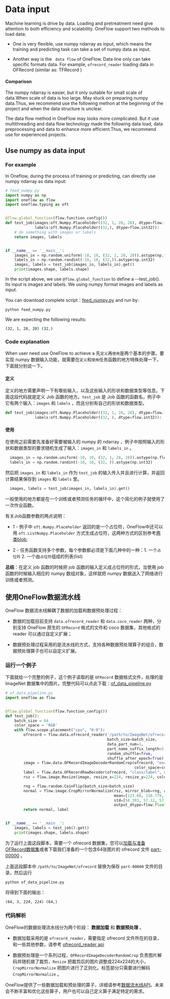 # Data input
Machine learning is drive by data. Loading and pretreatment need give attention to both efficiency and scalability. OneFlow support two methods to load data:

- One is very flexible, use numpy ndarray as input, which means the training and predicting task can take a set of numpy data as input.

- Another way is the ` data flow` of OneFlow. Data line only can take specific formats data. For example, `ofrecord_reader` loading data in OFRecord (similar as: TFRecord )

#### Comparison

The numpy ndarray is easier, but it only suitable for small scale of data.When scale of data is too large. May stuck on preparing numpy data.Thus, we recommend use the following methon at the beginning of the project and when the data structure is unclear.

The data flow method in OneFlow may looks more complicated. But it use multithreading and data flow technology made the following data load, data preprocessing and data to enhance more efficient.Thus, we recommend use for experienced projects.


## Use numpy as data input
### For example

In Oneflow, during the process of training or predicting, can directly use numpy ndarray as data input:

```python
# feed_numpy.py
import numpy as np
import oneflow as flow
import oneflow.typing as oft


@flow.global_function(flow.function_config())
def test_job(images:oft.Numpy.Placeholder((32, 1, 28, 28), dtype=flow.float),
             labels:oft.Numpy.Placeholder((32,), dtype=flow.int32)):
    # do something with images or labels
    return images, labels


if __name__ == '__main__':
    images_in = np.random.uniform(-10, 10, (32, 1, 28, 28)).astype(np.float32)
    labels_in = np.random.randint(-10, 10, (32,)).astype(np.int32)
    images, labels = test_job(images_in, labels_in).get()
    print(images.shape, labels.shape)
```

In the script above, we use  `@flow.global_function` to define a --test_job(). Its input is images and labels. We using numpy format images and labels as input.

You can download complete script：[feed_numpy.py](../code/basics_topics/feed_numpy.py) and run by:

```bash
python feed_numpy.py
```
We are expecting the following results:
```bash
(32, 1, 28, 28) (32,)
```
### Code explanation
When user need use OneFlow to achieve a 先`定义`再`使用`是两个基本的步骤。要实现 numpy 数据输入功能，就需要在`定义`和`使用`任务函数的地方特殊处理一下，下面就分别说一下。

#### 定义
定义的地方需要声明一下有哪些输入，以及这些输入的形状和数据类型等信息。下面这段代码就是定义 Job 函数的地方。`test_job` 是 Job 函数的函数名，例子中它有两个输入：`images` 和 `labels` ，而且分别有自己的形状和数据类型。
```python
def test_job(images:oft.Numpy.Placeholder((32, 1, 28, 28), dtype=flow.float),
             labels:oft.Numpy.Placeholder((32, ), dtype=flow.int32)):
```
#### 使用
在使用之前需要先准备好需要被输入的 numpy 的 ndarray ，例子中按照输入的形状和数据类型的要求随机生成了输入：`images_in` 和 `labels_in` 。
```python
  images_in = np.random.uniform(-10, 10, (32, 1, 28, 28)).astype(np.float32)
  labels_in = np.random.randint(-10, 10, (32, )).astype(np.int32)
```

然后把 `images_in` 和 `labels_in` 作为 `test_job` 的输入传入并且进行计算，并返回计算结果保存到 `images` 和 `labels` 里。
```python
  images, labels = test_job(images_in, labels_in).get()
```

一般使用的地方都是在一个训练或者预测任务的循环中，这个简化的例子就使用了一次作业函数。

有关Job函数参数的两点说明：

* 1 - 例子中 `oft.Numpy.Placeholder` 返回的是一个占位符，OneFlow中还可以用 `oft.ListNumpy.Placeholder` 方式生成占位符，这两种方式的区别参考[两类blob](../extended_topics/consistent_mirrored.md);

* 2 - 任务函数支持多个参数，每个参数都必须是下面几种中的一种：1. 一个`占位符`  2. 一个由`占位符`组成的列表(list)

**总结**：在定义 job 函数的时候把 job 函数的输入定义成占位符的形式，当使用 job 函数的时候输入相应的 numpy 数组对象，这样就把 numpy 数据送入了网络进行训练或者预测。

## 使用OneFlow数据流水线
OneFlow 数据流水线解耦了数据的加载和数据预处理过程：

- 数据的加载目前支持 `data.ofrecord_reader` 和 `data.coco_reader` 两种，分别支持 OneFlow 原生的 `OFRecord` 格式的文件和 coco 数据集，其他格式的 reader 可以通过自定义扩展；

- 数据预处理过程采用的是流水线的方式，支持各种数据预处理算子的组合，数据预处理算子也可以自定义扩展。

### 运行一个例子
下面就给一个完整的例子，这个例子读取的是 `OFRecord` 数据格式文件，处理的是 ImageNet 数据集中的图片。完整代码可以点此下载：[of_data_pipeline.py](../code/basics_topics/of_data_pipeline.py)

```python
# of_data_pipeline.py
import oneflow as flow


@flow.global_function(flow.function_config())
def test_job():
    batch_size = 64
    color_space = 'RGB'
    with flow.scope.placement("cpu", "0:0"):
        ofrecord = flow.data.ofrecord_reader('/path/to/ImageNet/ofrecord',
                                             batch_size=batch_size,
                                             data_part_num=1,
                                             part_name_suffix_length=5,
                                             random_shuffle=True,
                                             shuffle_after_epoch=True)
        image = flow.data.OFRecordImageDecoderRandomCrop(ofrecord, "encoded",
                                                         color_space=color_space)
        label = flow.data.OFRecordRawDecoder(ofrecord, "class/label", shape=(), dtype=flow.int32)
        rsz = flow.image.Resize(image, resize_x=224, resize_y=224, color_space=color_space)

        rng = flow.random.CoinFlip(batch_size=batch_size)
        normal = flow.image.CropMirrorNormalize(rsz, mirror_blob=rng, color_space=color_space,
                                                mean=[123.68, 116.779, 103.939],
                                                std=[58.393, 57.12, 57.375],
                                                output_dtype=flow.float)
        return normal, label


if __name__ == '__main__':
    images, labels = test_job().get()
    print(images.shape, labels.shape)
```
为了运行上面这段脚本，需要一个 ofrecord 数据集，您可以[加载与准备OFRecord数据集](../extended_topics/how_to_make_ofdataset.md)或者下载我们准备的一个包含64张图片的 ofrecord 文件 [part-00000](https://oneflow-public.oss-cn-beijing.aliyuncs.com/online_document/docs/basics_topics/part-00000) 。

上面这段脚本中 `/path/to/ImageNet/ofrecord` 替换为保存 `part-00000` 文件的目录，然后运行
```
python of_data_pipeline.py
```
将得到下面的输出：
```
(64, 3, 224, 224) (64,)
```
### 代码解析
OneFlow的数据处理流水线分为两个阶段： **数据加载** 和 **数据预处理** 。

- 数据加载采用的是 `ofrecord_reader`，需要指定 ofrecord 文件所在的目录，和一些其他参数，请参考 [ofrecord_reader api](../api/data.html?highlight=ofrecord_reader#oneflow.data.ofrecord_reader)

- 数据预处理是一个系列过程，`OFRecordImageDecoderRandomCrop` 负责图片解码并随机做了裁剪，`Resize` 把裁剪后的图片调整成224x224的大小， `CropMirrorNormalize` 把图片进行了正则化。标签部分只需要进行解码 `CropMirrorNormalize` 。

OneFlow提供了一些数据加载和预处理的算子，详细请参考[数据流水线API](../api/data.html)。未来会不断丰富和优化这些算子，用户也可以自己定义算子满足特定的需求。

